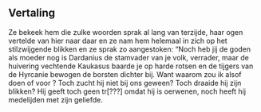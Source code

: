 ## Vertaling 

Ze bekeek hem die zulke woorden sprak al lang van terzijde, haar ogen vertelde van hier naar daar en ze nam hem helemaal in zich op het stilzwijgende blikken en ze sprak zo aangestoken: “Noch heb jij de goden als moeder nog is Dardanius de stamvader van je volk, verrader, maar de huivering vechtende Kaukasus baarde je op harde rotsen en de tijgers van de Hyrcanie bewogen de borsten dichter bij. Want waarom zou ik alsof doen of voor ? Toch zucht hij niet bij ons geween? Toch draaide hij zijn blikken? Hij geeft toch geen tr[???] omdat hij is oerwenen, noch heeft hij medelijden met zijn geliefde.